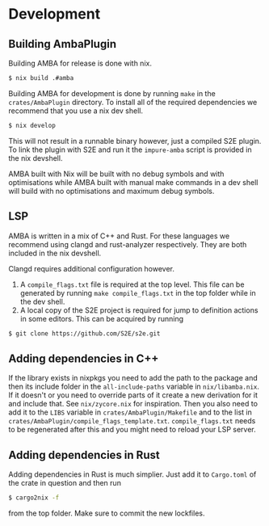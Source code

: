 # Development

## Building AmbaPlugin
Building AMBA for release is done with nix.
```bash
$ nix build .#amba
```
Building AMBA for development is done by running `make` in the
`crates/AmbaPlugin` directory. To install all of the required
dependencies we recommend that you use a nix dev shell.
```bash
$ nix develop
```
This will not result in a runnable binary however, just a compiled
S2E plugin. To link the plugin with S2E and run it the `impure-amba`
script is provided in the nix devshell.

AMBA built with Nix will be built with no debug symbols and with
optimisations while AMBA built with manual make commands in a dev
shell will build with no optimisations and maximum debug symbols.

## LSP

AMBA is written in a mix of C++ and Rust. For these languages we
recommend using clangd and rust-analyzer respectively. They are both
included in the nix devshell.

Clangd requires additional configuration however.
1) A `compile_flags.txt` file is required at the top level.
    This file can be generated by running `make compile_flags.txt`
    in the top folder while in the dev shell.
2) A local copy of the S2E project is required for jump to definition
    actions in some editors. This can be acquired by running
```bash
$ git clone https://github.com/S2E/s2e.git
```

## Adding dependencies in C++
If the library exists in nixpkgs you need to add the path to the
package and then its include folder in the `all-include-paths`
variable in `nix/libamba.nix`. If it doesn't or you need to override
parts of it create a new derivation for it and include that. See
`nix/zycore.nix` for inspiration.
Then you also need to add it to the `LIBS` variable in
`crates/AmbaPlugin/Makefile` and to the list in
`crates/AmbaPlugin/compile_flags_template.txt`. `compile_flags.txt`
needs to be regenerated after this and you might need to reload your
LSP server.

## Adding dependencies in Rust
Adding dependencies in Rust is much simplier. Just add it to `Cargo.toml`
of the crate in question and then run
```bash
$ cargo2nix -f
```
from the top folder. Make sure to commit the new lockfiles.
